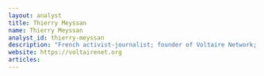 ```yaml
---
layout: analyst
title: Thierry Meyssan
name: Thierry Meyssan
analyst_id: thierry-meyssan
description: "French activist-journalist; founder of Voltaire Network; writes in French/English challenging Western media on war, disinformation, geopolitics."
website: https://voltairenet.org
articles:
---
```


